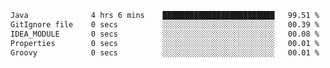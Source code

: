<!--START_SECTION:waka-->

```txt
Java              4 hrs 6 mins    █████████████████████████   99.51 %
GitIgnore file    0 secs          ░░░░░░░░░░░░░░░░░░░░░░░░░   00.39 %
IDEA_MODULE       0 secs          ░░░░░░░░░░░░░░░░░░░░░░░░░   00.08 %
Properties        0 secs          ░░░░░░░░░░░░░░░░░░░░░░░░░   00.01 %
Groovy            0 secs          ░░░░░░░░░░░░░░░░░░░░░░░░░   00.01 %
```

<!--END_SECTION:waka-->
